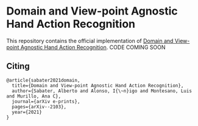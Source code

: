 # Domain and View-point Agnostic Hand Action Recognition

This repository contains the official implementation of [Domain and View-point Agnostic Hand Action Recognition](https://arxiv.org/abs/2103.02303). CODE COMING SOON

## Citing

```
@article{sabater2021domain,
  title={Domain and View-point Agnostic Hand Action Recognition},
  author={Sabater, Alberto and Alonso, I{\~n}igo and Montesano, Luis and Murillo, Ana C},
  journal={arXiv e-prints},
  pages={arXiv--2103},
  year={2021}
}
```

